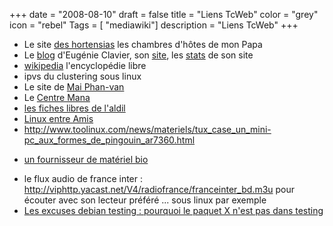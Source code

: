 +++
date = "2008-08-10"
draft = false
title = "Liens TcWeb"
color = "grey"
icon = "rebel"
Tags = [ "mediawiki"]
description = "Liens TcWeb"
+++

-   Le site [des hortensias](http://les.hortensias.free.fr) les chambres
    d'hôtes de mon Papa
-   Le [blog](http://copinedemoi.org/dotclear/) d'Eugénie Clavier, son
    [site](http://copinedemoi.org/), les
    [stats](http://tcweb.org/cgi-bin/awstats.pl?config=copinedemoi) de
    son site
-   [wikipedia](http://fr.wikipedia.org/) l'encyclopédie libre
-   ipvs du clustering sous linux
-   Le site de [Mai Phan-van](http://mai.phanvan.free.fr/)
-   Le [Centre Mana](http://centre.mana.free.fr/)
-   [les fiches libres de
    l'aldil](http://www.aldil.org/projets/fiches_libres/)
-   [Linux entre Amis](http://www.lea-linux.org/)
-   <http://www.toolinux.com/news/materiels/tux_case_un_mini-pc_aux_formes_de_pingouin_ar7360.html>

<!-- -->

-   [un fournisseur de matériel bio](http://www.eco-logis.com/)

<!-- -->

-   le flux audio de france inter :
    <http://viphttp.yacast.net/V4/radiofrance/franceinter_bd.m3u> pour
    écouter avec son lecteur préféré ... sous linux par exemple
-   [Les excuses debian testing : pourquoi le paquet X n'est pas dans
    testing](http://bjorn.haxx.se/debian/)

